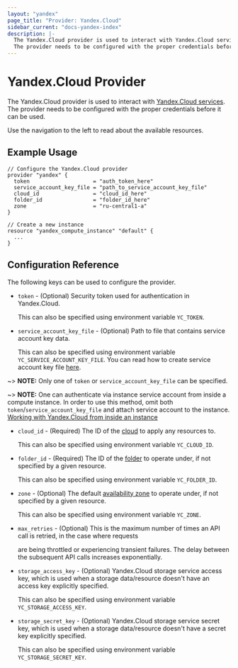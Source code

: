 ```yaml
---
layout: "yandex"
page_title: "Provider: Yandex.Cloud"
sidebar_current: "docs-yandex-index"
description: |-
  The Yandex.Cloud provider is used to interact with Yandex.Cloud services.
  The provider needs to be configured with the proper credentials before it can be used.
---
```


# Yandex.Cloud Provider

The Yandex.Cloud provider is used to interact with
[Yandex.Cloud services](https://cloud.yandex.com/). The provider needs
to be configured with the proper credentials before it can be used.

Use the navigation to the left to read about the available resources.

## Example Usage

```hcl
// Configure the Yandex.Cloud provider
provider "yandex" {
  token                    = "auth_token_here"
  service_account_key_file = "path_to_service_account_key_file"
  cloud_id                 = "cloud_id_here"
  folder_id                = "folder_id_here"
  zone                     = "ru-central1-a"
}

// Create a new instance
resource "yandex_compute_instance" "default" {
  ...
}
```

## Configuration Reference

The following keys can be used to configure the provider.

* `token` - (Optional) Security token used for authentication in Yandex.Cloud.

  This can also be specified using environment variable `YC_TOKEN`.

* `service_account_key_file` - (Optional) Path to file that contains service account key data.

  This can also be specified using environment variable `YC_SERVICE_ACCOUNT_KEY_FILE`.
  You can read how to create service account key file [here][yandex-service-account-key].

~> **NOTE:** Only one of `token` or `service_account_key_file` can be specified.

~> **NOTE:** One can authenticate via instance service account from inside a compute instance. In order to use this method, omit both `token`/`service_account_key_file` and attach service account to the instance.
[Working with Yandex.Cloud from inside an instance][instance-service-account]

* `cloud_id` - (Required) The ID of the [cloud][yandex-cloud] to apply any resources to.

  This can also be specified using environment variable `YC_CLOUD_ID`.

* `folder_id` - (Required) The ID of the [folder][yandex-folder] to operate under, if not specified by a given resource.

  This can also be specified using environment variable `YC_FOLDER_ID`.

* `zone` - (Optional) The default [availability zone][yandex-zone] to operate under, if not specified by a given resource.

  This can also be specified using environment variable `YC_ZONE`.
  
* `max_retries` - (Optional) This is the maximum number of times an API call is retried, in the case where requests 
  
  are being throttled or experiencing transient failures. The delay between the subsequent API calls increases 
  exponentially.

* `storage_access_key` - (Optional) Yandex.Cloud storage service access key, which is used when a storage data/resource doesn't have an access key explicitly specified.

  This can also be specified using environment variable `YC_STORAGE_ACCESS_KEY`.

* `storage_secret_key` - (Optional) Yandex.Cloud storage service secret key, which is used when a storage data/resource doesn't have a secret key explicitly specified.

  This can also be specified using environment variable `YC_STORAGE_SECRET_KEY`.

[yandex-cloud]: https://cloud.yandex.com/docs/resource-manager/concepts/resources-hierarchy#cloud
[yandex-folder]: https://cloud.yandex.com/docs/resource-manager/concepts/resources-hierarchy#folder
[yandex-zone]: https://cloud.yandex.com/docs/overview/concepts/geo-scope
[yandex-service-account-key]: https://cloud.yandex.com/docs/iam/operations/iam-token/create-for-sa#keys-create
[instance-service-account]: https://cloud.yandex.com/docs/compute/operations/vm-connect/auth-inside-vm
